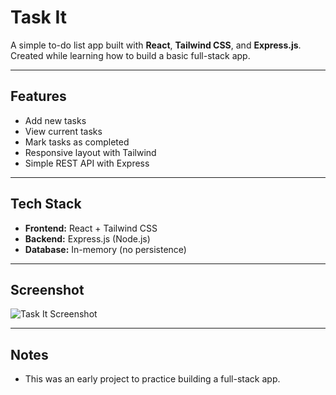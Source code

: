 # Task It

A simple to-do list app built with **React**, **Tailwind CSS**, and **Express.js**.  
Created while learning how to build a basic full-stack app.

---

## Features

- Add new tasks
- View current tasks
- Mark tasks as completed
- Responsive layout with Tailwind
- Simple REST API with Express

---

## Tech Stack

- **Frontend:** React + Tailwind CSS
- **Backend:** Express.js (Node.js)
- **Database:** In-memory (no persistence)

---

## Screenshot

![Task It Screenshot](public/Task-it-screenshot.png)

---

## Notes

- This was an early project to practice building a full-stack app.
